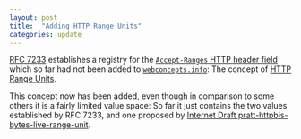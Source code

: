```yaml
---
layout: post
title:  "Adding HTTP Range Units"
categories: update
---
```


[RFC 7233](/specs/IETF/RFC/7233) establishes a registry for the [`Accept-Ranges` HTTP header field](/concepts/http-header/Accept-Ranges) which so far had not been added to [`webconcepts.info`](http://webconcepts.info): The concept of [HTTP Range Units](/concepts/http-range-units).

This concept now has been added, even though in comparison to some others it is a fairly limited value space: So far it just contains the two values established by RFC 7233, and one proposed by [Internet Draft pratt-httpbis-bytes-live-range-unit](/specs/IETF/I-D/pratt-httpbis-bytes-live-range-unit).
